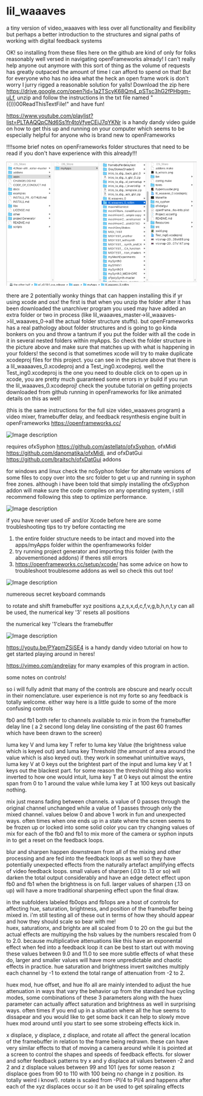 # lil_waaaves
a tiny version of video_waaaves with less over all functionality and flexibility but perhaps a better introduction to the structures and signal paths of working with digital feedback systems

OK! so installing from these files here on the github are kind of only for folks reasonably well versed in navigating openFrameworks already!  I can't really help anyone out anymore with this sort of thing as the volume of requests has greatly outpaced the amount of time I can afford to spend on that! But for everyone who has no idea what the heck an open frame work is don't worry I jurry rigged a reasonable solution for yalls!  Download the zip here https://drive.google.com/open?id=1a2TScyK68Qm4_pSTsc3hG2fPHbgm-uLf, unzip and follow the instructions in the txt file named "(()))00ReadThisTextFile!" and have fun!



https://www.youtube.com/playlist?list=PLTAAQQpCNd6Ss1fr4toVfyeCEjJ7qYKNr is a handy dandy video guide on how to get this up and running on your computer which seems to be especially helpful for anyone who is brand new to openFrameworks


!!!!some brief notes on openFrameworks folder structures that need to be read if you don't have experience with this already!!!


![Image description](https://github.com/ex-zee-ex/lil_waaaves/blob/master/lil_waaaves_0/Screen%20Shot%202019-11-23%20at%2011.47.25%20AM.png)

there are 2 potentially wonky things that can happen installing this if yr using xcode and osx! 
the first is that when you unzip the folder after it has been downloaded the unarchiver program you used may have added an extra folder or two in process (like lil_waaaves_master->lil_waaaves->lil_waaaves_0->all the actual folder structure stuffs).  but openFrameworks has a real pathology about folder structures and is going to go kinda bonkers on you and throw a tantrum if you put the folder with all the code in it in several nested folders within myApps.  So check the folder structure in the picture above and make sure that matches up with what is happening in your folders!
the second is that sometimes xcode will try to make duplicate xcodeproj files for this project.  you can see in the picture above that there is a lil_waaaaves_0.xcodeproj and a Test_ing0.xcodeproj.  well the Test_ing0.xcodeproj is the one you need to double click on to open up in xcode, you are pretty much guaranteed some errors in yr build if you run the lil_waaaves_0.xcodeproj!  check the youtube tutorial on getting projects downloaded from github running in openFrameworks for like animated details on this as well!


(this is the same instructions for the full size video_waaaves program)
a video mixer, framebuffer delay, and feedback resynthesis engine built in openFrameworks https://openframeworks.cc/

![Image description](https://github.com/ex-zee-ex/VIDEO_WAAAVES_1_5/blob/master/hypercuuube.png)

requires ofxSyphon https://github.com/astellato/ofxSyphon, 
ofxMidi https://github.com/danomatika/ofxMidi, 
and ofxDatGui https://github.com/braitsch/ofxDatGui addons

for windows and linux check the noSyphon folder for alternate versions of some files to copy over into the src folder to get u up and running in syphon free zones.  although i have been told that simply installing the ofxSyphon addon will make sure the code compiles on any operating system, i still recommend following this step to optimize performance.

![Image description](https://github.com/ex-zee-ex/VIDEO_WAAAVES_1_5/blob/master/swirl.png)

if you have never used oF and/or Xcode before here are some troubleshooting tips to try before contacting me
1. the entire folder structure needs to be intact and moved into the apps/myApps folder within the openframeworks folder
2. try running project generator and importing this folder (with the abovementioned addons) if theres still errors
3. https://openframeworks.cc/setup/xcode/ has some advice on how to troubleshoot troublesome addons as well so check this out too!

![Image description](https://github.com/ex-zee-ex/VIDEO_WAAAVES_1_5/blob/master/vlcsnap-2019-08-10-22h55m38s489.png)

numereous secret keyboard commands


to rotate and shift framebuffer xyz positions a,z,s,x,d,c,f,v,g,b,h,n,t,y can all be used, the numerical key '3' resets all positions

the numerical key '1'clears the framebuffer

![Image description](https://github.com/ex-zee-ex/VIDEO_WAAAVES_1_5/blob/master/vlcsnap-2019-08-10-22h57m07s147.png)



https://youtu.be/PYapmZSiSE4 is a handy dandy video tutorial on how to get started playing around in heres!


https://vimeo.com/andreijay for many examples of this program in action.  



some notes on controls!

so i will fully admit that many of the controls are obscure and nearly occult in their nomenclature.  user experience is not my forte so any feedback is totally welcome.  either way here is a little guide to some of the more confusing controls

fb0 and fb1 both refer to channels available to mix in from the framebuffer delay line ( a 2 second long delay line consisting of the past 60 frames which have been drawn to the screen)

luma key V and luma key T refer to luma key Value (the brightness value which is keyed out) and luma key Threshold (the amount of area around the value which is also keyed out).  they work in somewhat unintuitive ways, luma key V at 0 keys out the brightest part of the input and luma key V at 1 keys out the blackest part.  for some reason the threshold thing also works inverted to how one would intuit, luma key T at 0 keys out almost the entire span from 0 to 1 around the value while luma key T at 100 keys out basically nothing.  

mix just means fading between channels. a value of 0 passes through the original channel unchanged while a value of 1 passes through only the mixed channel.  values below 0 and above 1 work in fun and unexpected ways.  often times when one ends up in a state where the screen seems to be frozen up or locked into some solid color you can try changing values of mix for each of the fb0 and fb1 to mix more of the camera or syphon inputs in to get a reset on the feedback loops.  

blur and sharpen happen downstream from all of the mixing and other processing and are fed into the feedback loops as well so they have potentially unexpected effects from the naturally artefact amplifying effects of video feedback loops.  small values of sharpen (.03 to .13 or so) will darken the total output considerably and have an edge detect effect upon fb0 and fb1 when the brightness is on full.  larger values of sharpen (.13 on up) will have a more traditional sharpening effect upon the final draw.  


in the subfolders labeled fb0ops and fb1ops are a host of controls for affecting hue, saturation, brightness, and position of the framebuffer being mixed in.  i'm still testing all of these out in terms of how they should appear and how they should scale so bear with me!  
huex, saturationx, and brightx are all scaled from 0 to 20 on the gui but the actual effects are multipying the hsb values by the numbers rescaled from 0 to 2.0.  because multiplicative attenuations like this have an exponental effect when fed into a feedback loop it can be best to start out with moving these values between 9.0 and 11.0 to see more subtle effects of what these do, larger and smaller values will have more unpredictable and chaotic effects in practice.  hue saturation and brightness invert switches multiply each channel by -1 to extend the total range of attenuation from -2 to 2.  

huex mod, hue offset, and hue lfo all are mainly intended to adjust the hue attenuation in ways that vary the behavior up from the standard hue cycling modes, some combinations of these 3 parameters along with the huex parameter can actually affect saturation and brightness as well in surprising ways.  often times if you end up in a situation where all the hue seems to dissapear and you would like to get some back it can help to slowly move huex mod around until you start to see some strobeing effects kick in.  


x displace, y displace, z displace, and rotate all affect the general location of the framebuffer in relation to the frame being redrawn.  these can have very similar effects to that of moving a camera around while it is pointed at a screen to control the shapes and speeds of feedback effects.  for slower and softer feedback patterns try x and y displace at values between -2 and 2 and z displace values between 99 and 101 (yes for some reason z displace goes from 90 to 110 with 100 being no change in z position.  its totally weird i know!).  rotate is scaled from -PI/4 to PI/4 and happens after each of the xyz displaces occur so it an be used to get spiraling effects
